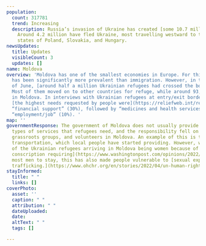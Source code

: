 ```yaml
---
population:
  count: 317781
  trend: Increasing
  description: Russia’s invasion of Ukraine has created [some 10.7 million refugees](https://data2.unhcr.org/en/situations/ukraine/location?secret=unhcrrestricted).
    Around 4.2 million have fled Ukraine, most travelling westward to the bordering
    states of Poland, Slovakia, and Hungary.
newsUpdates:
  title: Updates
  visibleCount: 3
  updates: []
name: Moldova
overview: 'Moldova has one of the smallest economies in Europe. For this reason, emigration
  has been significantly more prevalent than immigration. However, in the beginning
  of June, [around half a million Ukrainian refugees had crossed the border into Moldova.](https://reliefweb.int/report/moldova/moldova-refugee-accommodation-centre-rac-weekly-needs-monitoring-update-16062022-enro)
  Most of them moved on to other countries for refuge, while around 93,000 have stayed
  in Moldova. In interviews with Ukrainian refugees at entry/exit border control points
  [the highest needs requested by people were](https://reliefweb.int/report/moldova/republic-moldova-displacement-surveys-ukrainian-refugees-and-tcns-crossing-ukraine-20-july-04-september-2022)
  “financial support” (30%), followed by “medicines and health services” (14%) and
  “employment/job” (10%). '
map: ''
governmentResponse: The government of Moldova does not usually provide all of the
  types of services that refugees need, and the responsibility fell on the local citizens,
  grassroots groups, and volunteers in Moldova. An example of this is the need for
  transportation, which local people have started providing. However, with the majority
  of the Ukrainian refugees arriving in Moldova being women because of [Ukraine’s
  conscription requiring](https://www.washingtonpost.com/opinions/2022/03/18/ukraine-war-men-forced-fight/)
  most men to stay, this has also made people vulnerable to [sexual exploitation and
  trafficking.](https://www.ohchr.org/en/stories/2022/04/un-human-rights-moldova-providing-vital-support-ukrainian-refugees)
stayInformed:
  title: " "
  links: []
coverPhoto:
  asset: ''
  caption: " "
  attribution: " "
  dateUploaded: 
  date: 
  altText: " "
  tags: []

---
```

